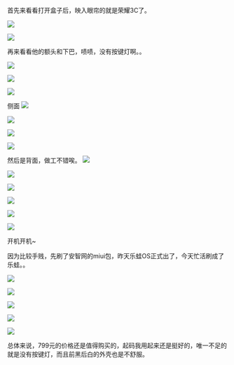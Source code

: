 首先来看看打开盒子后，映入眼帘的就是荣耀3C了。

![](http://img.juihsin.wang/a15b4afegw1ewguo5m118j21kw16oac8.jpg)

![](http://img.juihsin.wang/a15b4afegw1ewguovbwmij21kw16ogng.jpg)

再来看看他的额头和下巴，啧啧，没有按键灯啊。。

![](http://img.juihsin.wang/a15b4afegw1ewgw800o7bj21kw16o76g.jpg)

![](http://img.juihsin.wang/a15b4afegw1ewgupu1q9zj21kw16o779.jpg)

![](http://img.juihsin.wang/a15b4afegw1ewgw468ln0j21kw16o762.jpg)

侧面
![](http://img.juihsin.wang/a15b4afegw1ewgw5xu4pfj21kw16ojt8.jpg)

![](http://img.juihsin.wang/a15b4afegw1ewgvxj1mldj21kw16otb9.jpg)

![](http://img.juihsin.wang/a15b4afegw1ewgw5a8v42j21kw16oaco.jpg)

![](http://img.juihsin.wang/a15b4afegw1ewgw5o3kg3j21kw16oacg.jpg)

然后是背面，做工不错唉。
![](http://img.juihsin.wang/a15b4afegw1ewgvuonnmaj21kw16owh3.jpg)

![](http://img.juihsin.wang/a15b4afegw1ewgvvs0lo7j21kw16ognw.jpg)

![](http://img.juihsin.wang/a15b4afegw1ewgvw75x3qj21kw16on0f.jpg)

![](http://img.juihsin.wang/a15b4afegw1ewgvx5tfm4j21kw16o0w3.jpg)

![](http://img.juihsin.wang/a15b4afegw1ewgw6yk14kj21kw16odlj.jpg)

![](http://img.juihsin.wang/a15b4afegw1ewgw7a8q1vj21kw16o0yp.jpg)

开机开机~

因为比较手贱，先刷了安智网的miui包，昨天乐蛙OS正式出了，今天忙活刷成了乐蛙。。

![](http://img.juihsin.wang/a15b4afegw1ewgw8pl0pyj21kw16o76h.jpg)

![](http://img.juihsin.wang/a15b4afegw1ewgw8vlca2j21kw16o40h.jpg)

![](http://img.juihsin.wang/a15b4afegw1ewgw9il2vpj21kw16oacv.jpg)

![](http://img.juihsin.wang/a15b4afegw1ewgw9tx839j21kw16ogoj.jpg)

![](http://img.juihsin.wang/a15b4afegw1ewgwa10ozij21kw16odjy.jpg)

总体来说，799元的价格还是值得购买的，起码我用起来还是挺好的，唯一不足的就是没有按键灯，而且前黑后白的外壳也是不舒服。
<!-- ##{"timestamp":1392998400}## -->